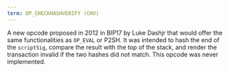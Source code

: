 ```yaml
---
term: OP_CHECKHASHVERIFY (CHV)
---
```


A new opcode proposed in 2012 in BIP17 by Luke Dashjr that would offer the same functionalities as `OP_EVAL` or P2SH. It was intended to hash the end of the `scriptSig`, compare the result with the top of the stack, and render the transaction invalid if the two hashes did not match. This opcode was never implemented.